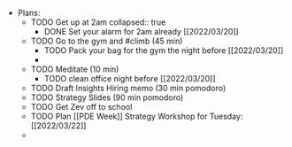 - Plans:
	- TODO Get up at 2am
	  collapsed:: true
		- DONE Set your alarm for 2am already [[2022/03/20]]
	- TODO Go to the gym and #climb (45 min)
		- TODO Pack your bag for the gym the night before [[2022/03/20]]
		-
	- TODO Meditate (10 min)
		- TODO clean office night before [[2022/03/20]]
	- TODO Draft Insights Hiring memo (30 min pomodoro)
	- TODO Strategy Slides (90 min pomodoro)
	- TODO Get Zev off to school
	- TODO Plan [[PDE Week]] Strategy Workshop for Tuesday: [[2022/03/22]]
	-